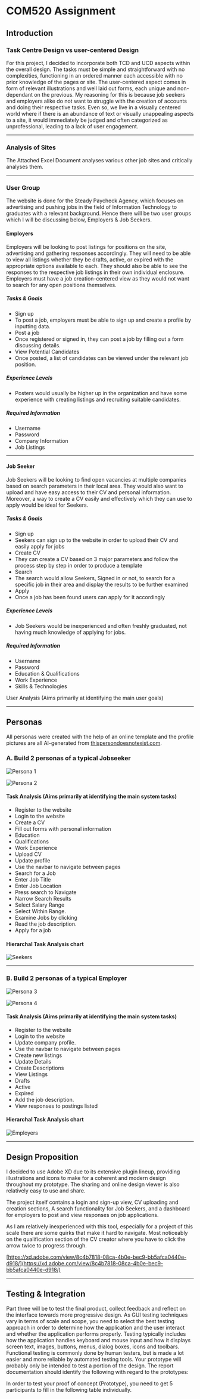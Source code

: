 # COM520 Assignment

## Introduction

### Task Centre Design vs user-centered Design

For this project, I decided to incorporate both TCD and UCD aspects within the overall design. The tasks must be simple and straightforward with no complexities, functioning in an ordered manner each accessible with no prior knowledge of the pages or site. The user-centered aspect comes in form of relevant illustrations and well laid out forms, each unique and non-dependant on the previous. My reasoning for this is because job seekers and employers alike do not want to struggle with the creation of accounts and doing their respective tasks. Even so, we live in a visually centered world where if there is an abundance of text or visually unappealing aspects to a site, it would immediately be judged and often categorized as unprofessional, leading to a lack of user engagement.

---

### Analysis of Sites

The Attached Excel Document analyses various other job sites and critically analyses them.

---

### User Group

The website is done for the Steady Paycheck Agency, which focuses on advertising and pushing jobs in the field of Information Technology to graduates with a relevant background. Hence there will be two user groups which I will be discussing below, Employers & Job Seekers.

#### Employers

Employers will be looking to post listings for positions on the site, advertising and gathering responses accordingly. They will need to be able to view all listings whether they be drafts, active, or expired with the appropriate options available to each. They should also be able to see the responses to the respective job listings in their own individual enclosure. Employers must have a job creation-centered view as they would not want to search for any open positions themselves.

##### Tasks & Goals

- Sign up
- To post a job, employers must be able to sign up and create a profile by inputting data.
- Post a job
- Once registered or signed in, they can post a job by filling out a form discussing details.
- View Potential Candidates
- Once posted, a list of candidates can be viewed under the relevant job position.

##### Experience Levels

- Posters would usually be higher up in the organization and have some experience with creating listings and recruiting suitable candidates.

##### Required Information

- Username
- Password
- Company Information
- Job Listings

---

#### Job Seeker

Job Seekers will be looking to find open vacancies at multiple companies based on search parameters in their local area. They would also want to upload and have easy access to their CV and personal information. Moreover, a way to create a CV easily and effectively which they can use to apply would be ideal for Seekers.

##### Tasks & Goals

- Sign up
- Seekers can sign up to the website in order to upload their CV and easily apply for jobs
- Create CV
- They can create a CV based on 3 major parameters and follow the process step by step in order to produce a template
- Search
- The search would allow Seekers, Signed in or not, to search for a specific job in their area and display the results to be further examined
- Apply
- Once a job has been found users can apply for it accordingly

##### Experience Levels

- Job Seekers would be inexperienced and often freshly graduated, not having much knowledge of applying for jobs.

##### Required Information

- Username
- Password
- Education & Qualifications
- Work Experience
- Skills & Technologies

User Analysis (Aims primarily at identifying the main user goals)

---

## Personas

All personas were created with the help of an online template and the profile pictures are all AI-generated from [thispersondoesnotexist.com](https://thispersondoesnotexist.com/).

### A. Build 2 personas of a typical Jobseeker

![Persona 1](md\Jennifer.png)

![Persona 2](md\Tobias.png)

#### Task Analysis (Aims primarily at identifying the main system tasks)

- Register to the website
- Login to the website
- Create a CV
- Fill out forms with personal information
- Education
- Qualifications
- Work Experience
- Upload CV
- Update profile
- Use the navbar to navigate between pages
- Search for a Job
- Enter Job Title
- Enter Job Location
- Press search to Navigate
- Narrow Search Results
- Select Salary Range
- Select Within Range.
- Examine Jobs by clicking
- Read the job description.
- Apply for a job

#### Hierarchal Task Analysis chart

![Seekers](md\JobSeekers.png)

---

### B. Build 2 personas of a typical Employer

![Persona 3](md\Silva.png)

![Persona 4](md\Fatima.png)

#### Task Analysis (Aims primarily at identifying the main system tasks)

- Register to the website
- Login to the website
- Update company profile.
- Use the navbar to navigate between pages
- Create new listings
- Update Details
- Create Descriptions
- View Listings
- Drafts
- Active
- Expired
- Add the job description.
- View responses to postings listed

#### Hierarchal Task Analysis chart

![Employers](md\Employers.png)

---

## Design Proposition

I decided to use Adobe XD due to its extensive plugin lineup, providing illustrations and icons to make for a coherent and modern design throughout my prototype. The sharing and online design viewer is also relatively easy to use and share.

The project itself contains a login and sign-up view, CV uploading and creation sections, A search functionality for Job Seekers, and a dashboard for employers to post and view responses on job applications.

As I am relatively inexperienced with this tool, especially for a project of this scale there are some quirks that make it hard to navigate. Most noticeably on the qualification section of the CV creator where you have to click the arrow twice to progress through.

[https://xd.adobe.com/view/8c4b7818-08ca-4b0e-bec9-bb5afca0440e-d918/](https://xd.adobe.com/view/8c4b7818-08ca-4b0e-bec9-bb5afca0440e-d918/)

---

## Testing & Integration

Part three will be to test the final product, collect feedback and reflect on the interface towards more progressive design. As GUI testing techniques vary in terms of scale and scope, you need to select the best testing approach in order to determine how the application and the user interact and whether the application performs properly. Testing typically includes how the application handles keyboard and mouse input and how it displays screen text, images, buttons, menus, dialog boxes, icons and toolbars. Functional testing is commonly done by human testers, but is made a lot easier and more reliable by automated testing tools. Your prototype will probably only be intended to test a portion of the design. The report documentation should identify the following with regard to the prototypes:

In order to test your proof of concept (Prototype), you need to get 5 participants to fill in the following table individually. 
